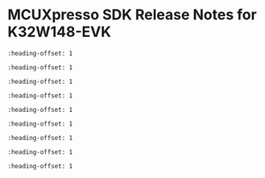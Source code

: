 # MCUXpresso SDK Release Notes for K32W148-EVK


```{include} topics/overview.md
:heading-offset: 1
```

```{include} topics/mcuxpresso_sdk.md
:heading-offset: 1
```

```{include} topics/development_tools.md
:heading-offset: 1
```

```{include} topics/supported_development_systems.md
:heading-offset: 1
```

```{include} topics/mcuxpresso_sdk_release_package.md
:heading-offset: 1
```

```{include} topics/release_contents.md
:heading-offset: 1
```

```{include} topics/what_is_new.md
:heading-offset: 1
```

```{include} ../../../../release/commonrn/topics/release_contents.md
:heading-offset: 1
```

```{include} topics/zigbee_pro_2023_dynamic_link_key_negotiation.md
:heading-offset: 1
```

